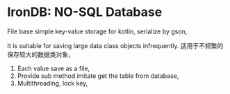 # IronDB: NO-SQL Database

File base simple key-value storage for kotlin,
serialize by gson,

It is suitable for saving large data class objects infrequently.
适用于不频繁的保存较大的数据类对象，

1. Each value save as a file,
2. Provide sub method imitate get the table from database,
3. Multithreading, lock key,